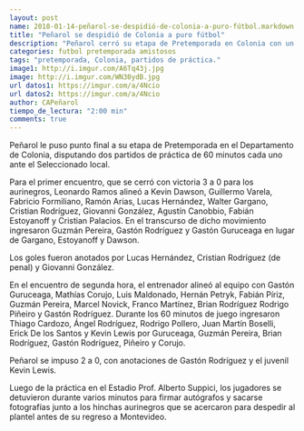 ```yaml
---
layout: post
name: 2018-01-14-peñarol-se-despidió-de-colonia-a-puro-fútbol.markdown
title: "Peñarol se despidió de Colonia a puro fútbol"
description: "Peñarol cerró su etapa de Pretemporada en Colonia con un partido de entrenamiento ante la selección de Colonia"
categories: futbol pretemporada amistosos
tags: "pretemporada, Colonia, partidos de práctica."
image1: http://i.imgur.com/A6Tq43j.jpg
image: http://i.imgur.com/WN30ydB.jpg
url datos1: https://imgur.com/a/4Ncio
url datos2: https://imgur.com/a/4Ncio
author: CAPeñarol
tiempo_de_lectura: "2:00 min"
comments: true
---
```



Peñarol le puso punto final a su etapa de Pretemporada en el Departamento de Colonia, disputando dos partidos de práctica de 60 minutos cada uno ante el Seleccionado local. 

Para el primer encuentro, que se cerró con victoria 3 a 0 para los aurinegros, Leonardo Ramos alineó a Kevin Dawson, Guillermo Varela, Fabricio Formiliano, Ramón Arias, Lucas Hernández, Walter Gargano, Cristian Rodríguez, Giovanni González, Agustín Canobbio, Fabián Estoyanoff y Cristian Palacios. En el transcurso de dicho movimiento ingresaron Guzmán Pereira, Gastón Rodríguez y Gastón Guruceaga en lugar de Gargano, Estoyanoff y Dawson.

Los goles fueron anotados por Lucas Hernández, Cristian Rodríguez (de penal) y Giovanni González.

<!--![Corujo](http://i.imgur.com/WN30ydB.jpg)-->

En el encuentro de segunda hora, el entrenador alineó al equipo con Gastón Guruceaga, Mathías Corujo, Luis Maldonado, Hernán Petryk, Fabián Píriz, Guzmán Pereira, Marcel Novick, Franco Martínez, Brian Rodríguez
Rodrigo Piñeiro y Gastón Rodríguez. Durante los 60 minutos de juego ingresaron Thiago Cardozo, Ángel Rodríguez, Rodrigo Pollero, Juan Martín Boselli, Erick De los Santos y Kevin Lewis por Guruceaga, Guzmán Pereira, Brian Rodríguez, Gastón Rodríguez, Piñeiro y Corujo.

Peñarol se impuso 2 a 0, con anotaciones de Gastón Rodríguez y el juvenil Kevin Lewis. 

Luego de la práctica en el Estadio Prof. Alberto Suppici, los jugadores se detuvieron durante varios minutos para firmar autógrafos y sacarse fotografías junto a los hinchas aurinegros que se acercaron para despedir al plantel antes de su regreso a Montevideo. 

<!--![Colonia](http://i.imgur.com/gElhtF0.jpg)-->
